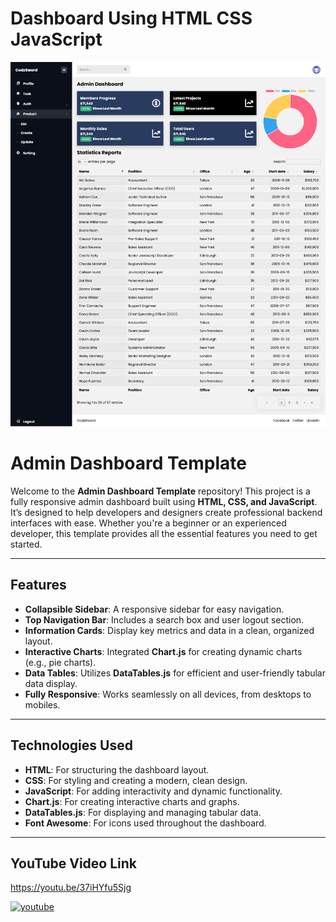 # Dashboard Using HTML CSS JavaScript

![Logo](https://raw.githubusercontent.com/codzsword/Dashboard-HTML-CSS/refs/heads/main/Dashboard-Demo.png)

# **Admin Dashboard Template**  

Welcome to the **Admin Dashboard Template** repository! This project is a fully responsive admin dashboard built using **HTML, CSS, and JavaScript**. It’s designed to help developers and designers create professional backend interfaces with ease. Whether you're a beginner or an experienced developer, this template provides all the essential features you need to get started.  

---

## **Features**  
- **Collapsible Sidebar**: A responsive sidebar for easy navigation.  
- **Top Navigation Bar**: Includes a search box and user logout section.  
- **Information Cards**: Display key metrics and data in a clean, organized layout.  
- **Interactive Charts**: Integrated **Chart.js** for creating dynamic charts (e.g., pie charts).  
- **Data Tables**: Utilizes **DataTables.js** for efficient and user-friendly tabular data display.  
- **Fully Responsive**: Works seamlessly on all devices, from desktops to mobiles.  

---

## **Technologies Used**  
- **HTML**: For structuring the dashboard layout.  
- **CSS**: For styling and creating a modern, clean design.  
- **JavaScript**: For adding interactivity and dynamic functionality.  
- **Chart.js**: For creating interactive charts and graphs.  
- **DataTables.js**: For displaying and managing tabular data.  
- **Font Awesome**: For icons used throughout the dashboard.  

---


## YouTube Video Link
https://youtu.be/37iHYfu5Sjg

[![youtube](https://img.shields.io/badge/YouTube-red?style=for-the-badge&logo=youtube&logoColor=white)](https://www.youtube.com/@codzsword)
